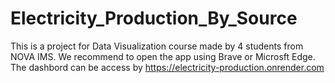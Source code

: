 # Electricity_Production_By_Source

This is a project for Data Visualization course made by 4 students from NOVA IMS.
We recommend to open the app using Brave or Microsft Edge.
The dashbord can be access by https://electricity-production.onrender.com
